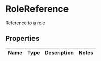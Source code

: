 

# RoleReference

Reference to a role

## Properties

| Name | Type | Description | Notes |
|------------ | ------------- | ------------- | -------------|



